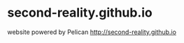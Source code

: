 second-reality.github.io
========================

website powered by Pelican  http://second-reality.github.io
